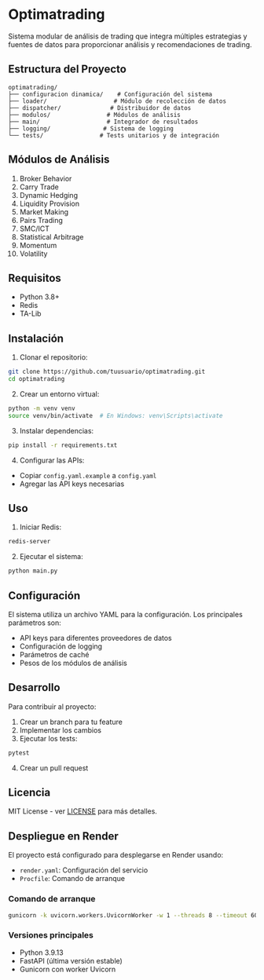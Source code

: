 # Optimatrading

Sistema modular de análisis de trading que integra múltiples estrategias y fuentes de datos para proporcionar análisis y recomendaciones de trading.

## Estructura del Proyecto

```
optimatrading/
├── configuracion dinamica/    # Configuración del sistema
├── loader/                   # Módulo de recolección de datos
├── dispatcher/              # Distribuidor de datos
├── modulos/                # Módulos de análisis
├── main/                   # Integrador de resultados
├── logging/               # Sistema de logging
└── tests/                # Tests unitarios y de integración
```

## Módulos de Análisis

1. Broker Behavior
2. Carry Trade
3. Dynamic Hedging
4. Liquidity Provision
5. Market Making
6. Pairs Trading
7. SMC/ICT
8. Statistical Arbitrage
9. Momentum
10. Volatility

## Requisitos

- Python 3.8+
- Redis
- TA-Lib

## Instalación

1. Clonar el repositorio:
```bash
git clone https://github.com/tuusuario/optimatrading.git
cd optimatrading
```

2. Crear un entorno virtual:
```bash
python -m venv venv
source venv/bin/activate  # En Windows: venv\Scripts\activate
```

3. Instalar dependencias:
```bash
pip install -r requirements.txt
```

4. Configurar las APIs:
- Copiar `config.yaml.example` a `config.yaml`
- Agregar las API keys necesarias

## Uso

1. Iniciar Redis:
```bash
redis-server
```

2. Ejecutar el sistema:
```bash
python main.py
```

## Configuración

El sistema utiliza un archivo YAML para la configuración. Los principales parámetros son:

- API keys para diferentes proveedores de datos
- Configuración de logging
- Parámetros de caché
- Pesos de los módulos de análisis

## Desarrollo

Para contribuir al proyecto:

1. Crear un branch para tu feature
2. Implementar los cambios
3. Ejecutar los tests:
```bash
pytest
```
4. Crear un pull request

## Licencia

MIT License - ver [LICENSE](LICENSE) para más detalles.

## Despliegue en Render

El proyecto está configurado para desplegarse en Render usando:

- `render.yaml`: Configuración del servicio
- `Procfile`: Comando de arranque

### Comando de arranque
```bash
gunicorn -k uvicorn.workers.UvicornWorker -w 1 --threads 8 --timeout 60 optimatrading.api.routes:app --bind 0.0.0.0:$PORT
```

### Versiones principales
- Python 3.9.13
- FastAPI (última versión estable)
- Gunicorn con worker Uvicorn 